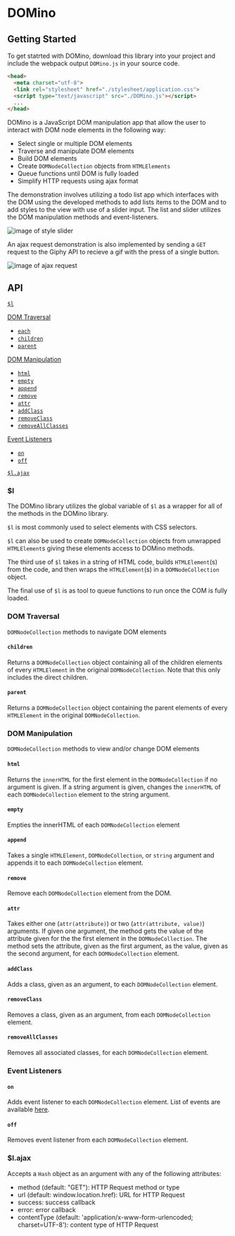 # DOMino


## Getting Started
To get statrted with DOMino, download this library into your project and include the webpack output `DOMino.js` in your source code.

```html
<head>
  <meta charset="utf-8">
  <link rel="stylesheet" href="./stylesheet/application.css">
  <script type="text/javascript" src="./DOMino.js"></script>
  ...
</head>
```

DOMino is a JavaScript DOM manipulation app that allow the user to interact with DOM node elements in the following way:
  * Select single or multiple DOM elements
  * Traverse and manipulate DOM elements
  * Build DOM elements
  * Create `DOMNodeCollection` objects from `HTMLElements`
  * Queue functions until DOM is fully loaded
  * Simplify HTTP requests using ajax format


The demonstration involves utilizing a todo list app which interfaces with the DOM using the developed methods to add lists items to the DOM and to add styles to the view with use of a slider input. The list and slider utilizes the DOM manipulation methods and event-listeners.

![image of style slider](https://media.giphy.com/media/8t8zamCPkZJV6/giphy.gif)

An ajax request demonstration is also implemented by sending a `GET` request to the Giphy API to recieve a gif with the press of a single button.

![image of ajax request](https://media.giphy.com/media/uozXb5poH0qBO/giphy.gif)

## API

[`$l`](#l)  

[DOM Traversal](#dom-traversal)  
  * [`each`](#each)  
  * [`children`](#children)  
  * [`parent`](#parent)  

[DOM Manipulation](#dom-manipulation)  
  * [`html`](#html)  
  * [`empty`](#empty)  
  * [`append`](#append)  
  * [`remove`](#remove)  
  * [`attr`](#attr)  
  * [`addClass`](#addclass)  
  * [`removeClass`](#removeclass)  
  * [`removeAllClasses`](#removeAllclasses)  

[Event Listeners](#event-listeners)  
  * [`on`](#on)  
  * [`off`](#off)  

[`$l.ajax`](#lajax)  

### $l

The DOMino library utilizes the global variable of `$l` as a wrapper for all of the methods in the DOMino library.  


`$l` is most commonly used to select elements with CSS selectors.   

`$l` can also be used to create `DOMNodeCollection` objects from unwrapped `HTMLElement`s giving these elements access to DOMino methods.  

The third use of `$l` takes in a string of HTML code, builds `HTMLElement`(s) from the code, and then wraps the `HTMLElement`(s) in a `DOMNodeCollection` object.

The final use of `$l` is as tool to queue functions to run once the COM is fully loaded.


### DOM Traversal

`DOMNodeCollection` methods to navigate DOM elements


#### `children`

Returns a `DOMNodeCollection` object containing all of the children elements of every `HTMLElement` in the original `DOMNodeCollection`.  Note that this only includes the direct children.

#### `parent`

Returns a `DOMNodeCollection` object containing the parent elements of every `HTMLElement` in the original `DOMNodeCollection`.  

### DOM Manipulation

`DOMNodeCollection` methods to view and/or change DOM elements

#### `html`

Returns the `innerHTML` for the first element in the `DOMNodeCollection` if no argument is given.  If a string argument is given, changes the `innerHTML` of each `DOMNodeCollection` element to the string argument.

#### `empty`

Empties the innerHTML of each `DOMNodeCollection` element

#### `append`

Takes a single `HTMLElement`, `DOMNodeCollection`, or `string` argument and appends it to each `DOMNodeCollection` element.

#### `remove`

Remove each `DOMNodeCollection` element from the DOM.

#### `attr`

Takes either one (`attr(attribute)`) or two (`attr(attribute, value)`) arguments.  If given one argument, the method gets the value of the attribute given for the the first element in the `DOMNodeCollection`.  The method sets the attribute, given as the first argument, as the value, given as the second argument, for each `DOMNodeCollection` element.

#### `addClass`

Adds a class, given as an argument, to each `DOMNodeCollection` element.

#### `removeClass`

Removes a class, given as an argument, from each `DOMNodeCollection` element.

#### `removeAllClasses`

Removes all associated classes, for each `DOMNodeCollection` element.

### Event Listeners

#### `on`

Adds event listener to each `DOMNodeCollection` element.  List of events are available [here](https://developer.mozilla.org/en-US/docs/Web/Events).

#### `off`

Removes event listener from each `DOMNodeCollection` element.

### $l.ajax

Accepts a `Hash` object as an argument with any of the following attributes:
  * method (default: "GET"): HTTP Request method or type
  * url (default: window.location.href): URL for HTTP Request
  * success: success callback
  * error: error callback
  * contentType (default: 'application/x-www-form-urlencoded; charset=UTF-8'): content type of HTTP Request

